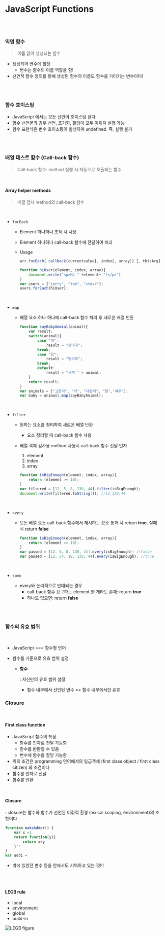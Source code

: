 # JavaScript Functions

<br>

<br>

### 익명 함수

> 이름 없이 생성되는 함수

- 생성되어 변수에 할당
  - 변수는 함수의 이름 역할을 함!
- 선언적 함수 정의를 통해 생성된 함수의 이름도 함수를 가리키는 변수이다!

<br><br>

### 함수 호이스팅

- JavaScript 에서는 모든 선언이 호이스팅 된다
- 함수 선언문의 경우 선언, 초기화, 할딩이 모두 이뤄져 실행 가능
- 함수 표현식은 변수 호이스팅이 발생하여 undefined. 즉, 실행 불가

<br>

<br>

### 배열 테스트 함수 (Call-back 함수)

> Call-back 함수: method 실행 시 자동으로 호출되는 함수

<br>

#### Array helper methods

> 배열 검사 method의 call-back 함수

<br>

- `forEach`

  - Element 하나하나 조작 시 사용

  - Element 하나하나 call-back 함수에 전달하여 처리

  - Usage

    ```javascript
    arr.forEach( callback(currentvalue[, index[, array]] [, thisArg]))
    ```

    ```javascript
    function hiUser(element, index, array){
        document.write("<p>Hi " +element+ "!</p>")
    }
    var users = ["jerry", "tom", "steve"];
    users.forEach(hiUser);
    ```

    <br>

- `map`

  - 배열 요소 하나 하나에 call-back 함수 처리 후 새로운 배열 반환

    ```javascript
    function sayBabyAnmial(animal){
        var result;
        switch(animal){
            case "개":
                result = "강아지";
            break;
            case "닭":
                result = "병아리";
            break;
            default:
                result = "새끼 " + animal;
        }
        return result;
    }
    var animals = ["고양이", "개", "다람쥐", "닭","여우"];
    var baby = animasl.map(sayBabyAnimal);
    ```

    <br>

- `filter`

  - 원하는 요소를 정리하여 새로운 배열 반환

    - 요소 정리할 때 call-back 함수 사용

  - 배열 객체 검사용 method 사용시 call-back 함수 전달 인자

    1. element
    2. index
    3. array

    ```javascript
    function isBigEnough(element, index, array){
        return (element >= 10);
    }
    var filtered = [12, 5, 8, 130, 44].filter(isBigEnough);
    document.write(filtered.toString()); //12,130,44
    ```

    <br>

- `every`

  - 모든 배열 요소 call-back 함수에서 제시하는 요소 통과 시 return  **true**, 실패 시 return **false**

    ```javascript
    function isBigEnough(element, index, array){
        return (element >= 10);
    }
    var passed = [12, 5, 8, 130, 44].every(isBigEnough); //false
    var passed = [12, 54, 18, 130, 44].every(isBigEnough); //true
    ```

    <br>

- `some`

  - every와 논리적으로 반대되는 경우
    - call-back 함수 요구하는 element 한 개라도 존재: return **true**
    - 하나도 없으면: return **false**

<br>

<br>

### 함수의 유효 범위

<br>

- JavaScript === 함수형 언어

- 함수를 기준으로 유효 범위 설정

  - **함수**

    : 자신만의 유효 범위 설정

    - 함수 내부에서 선언된 변수 => 함수 내부에서만 유효

### Closure

<br>

#### First class function

- JavaScript 함수의 특징
  - 함수를 인자로 전달 가능함
  - 함수를 반환할 수 있음
  - 변수에 함수를 할당 가능함
- 위의 조건은 programming 언어에서의 일급객체 (first class object / first class citizen) 의 조건이다
- 함수를 인자로 전달
- 함수를 반환

<br>

#### Closure

: closure는 함수와 함수가 선언된 어휘적 환경 (lexical scoping, environment)의 조합이다

```javascript
function makeAdder() {
    var x =1
    return function(y){
        return x+y
    }''
}
var add1 = 
```

- 밖에 있었던 변수 등을 안에서도 기억하고 있는 것!!!

<br>

<br>

#### LEGB rule

- local
- environment
- global
- build-in

![LEGB figure](https://sebastianraschka.com/images/blog/2014/scope_resolution_legb_rule/scope_resolution_1.png)
